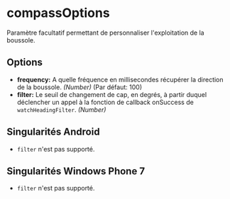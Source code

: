 compassOptions
==============

Paramètre facultatif permettant de personnaliser l'exploitation de la boussole.

Options
-------

- __frequency:__ A quelle fréquence en millisecondes récupérer la direction de la boussole. _(Number)_ (Par défaut: 100)
- __filter:__ Le seuil de changement de cap, en degrés, à partir duquel déclencher un appel à la fonction de callback onSuccess de `watchHeadingFilter`. _(Number)_

Singularités Android
--------------------
- `filter` n'est pas supporté.

Singularités Windows Phone 7
----------------------------
- `filter` n'est pas supporté.